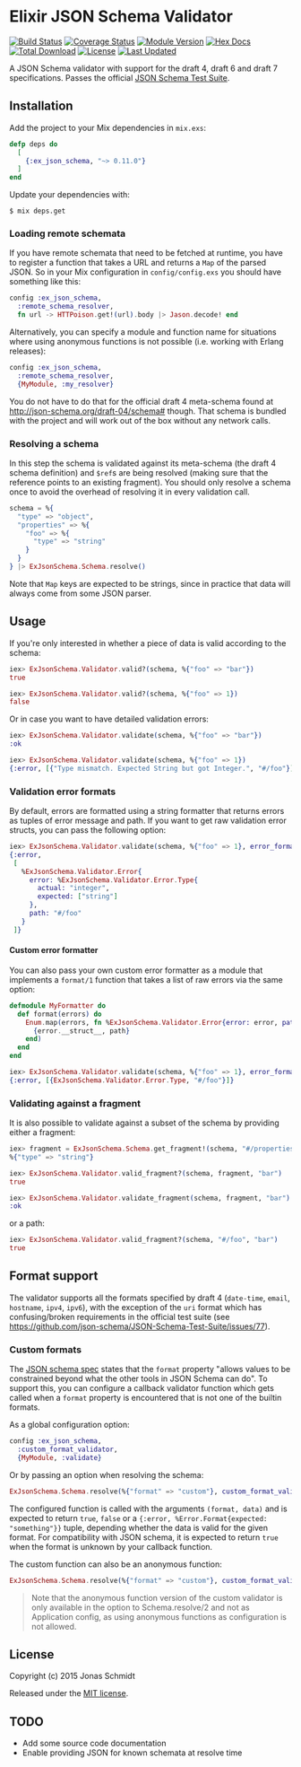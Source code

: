 # Elixir JSON Schema Validator

[![Build Status](https://github.com/jonasschmidt/ex_json_schema/actions/workflows/ci.yml/badge.svg?branch=master)](https://github.com/jonasschmidt/ex_json_schema/actions/workflows/ci.yml)
[![Coverage Status](https://coveralls.io/repos/github/jonasschmidt/ex_json_schema/badge.svg?branch=master)](https://coveralls.io/github/jonasschmidt/ex_json_schema?branch=master)
[![Module Version](https://img.shields.io/hexpm/v/ex_json_schema.svg)](https://hex.pm/packages/ex_json_schema)
[![Hex Docs](https://img.shields.io/badge/hex-docs-lightgreen.svg)](https://hexdocs.pm/ex_json_schema/)
[![Total Download](https://img.shields.io/hexpm/dt/ex_json_schema.svg)](https://hex.pm/packages/ex_json_schema)
[![License](https://img.shields.io/hexpm/l/ex_json_schema.svg)](https://github.com/jonasschmidt/ex_json_schema/blob/master/LICENSE)
[![Last Updated](https://img.shields.io/github/last-commit/jonasschmidt/ex_json_schema.svg)](https://github.com/jonasschmidt/ex_json_schema/commits/master)

A JSON Schema validator with support for the draft 4, draft 6 and draft 7 specifications. Passes the official [JSON Schema Test Suite](https://github.com/json-schema/JSON-Schema-Test-Suite).

## Installation

Add the project to your Mix dependencies in `mix.exs`:

```elixir
defp deps do
  [
    {:ex_json_schema, "~> 0.11.0"}
  ]
end
```

Update your dependencies with:

```shell
$ mix deps.get
```

### Loading remote schemata

If you have remote schemata that need to be fetched at runtime, you have to register a function that takes a URL and returns a `Map` of the parsed JSON. So in your Mix configuration in `config/config.exs` you should have something like this:

```elixir
config :ex_json_schema,
  :remote_schema_resolver,
  fn url -> HTTPoison.get!(url).body |> Jason.decode! end
```

Alternatively, you can specify a module and function name for situations where using anonymous functions is not possible (i.e. working with Erlang releases):

```elixir
config :ex_json_schema,
  :remote_schema_resolver,
  {MyModule, :my_resolver}
```

You do not have to do that for the official draft 4 meta-schema found at http://json-schema.org/draft-04/schema# though. That schema is bundled with the project and will work out of the box without any network calls.

### Resolving a schema

In this step the schema is validated against its meta-schema (the draft 4 schema definition) and `$ref`s are being resolved (making sure that the reference points to an existing fragment). You should only resolve a schema once to avoid the overhead of resolving it in every validation call.

```elixir
schema = %{
  "type" => "object",
  "properties" => %{
    "foo" => %{
      "type" => "string"
    }
  }
} |> ExJsonSchema.Schema.resolve()
```

Note that `Map` keys are expected to be strings, since in practice that data will always come from some JSON parser.

## Usage

If you're only interested in whether a piece of data is valid according to the schema:

```elixir
iex> ExJsonSchema.Validator.valid?(schema, %{"foo" => "bar"})
true

iex> ExJsonSchema.Validator.valid?(schema, %{"foo" => 1})
false
```

Or in case you want to have detailed validation errors:

```elixir
iex> ExJsonSchema.Validator.validate(schema, %{"foo" => "bar"})
:ok

iex> ExJsonSchema.Validator.validate(schema, %{"foo" => 1})
{:error, [{"Type mismatch. Expected String but got Integer.", "#/foo"}]}
```

### Validation error formats

By default, errors are formatted using a string formatter that returns errors as tuples of error message and path. If you want to get raw validation error structs, you can pass the following option:

```elixir
iex> ExJsonSchema.Validator.validate(schema, %{"foo" => 1}, error_formatter: false)
{:error,
 [
   %ExJsonSchema.Validator.Error{
     error: %ExJsonSchema.Validator.Error.Type{
       actual: "integer",
       expected: ["string"]
     },
     path: "#/foo"
   }
 ]}
```

#### Custom error formatter

You can also pass your own custom error formatter as a module that implements a `format/1` function that takes a list of raw errors via the same option:

```elixir
defmodule MyFormatter do
  def format(errors) do
    Enum.map(errors, fn %ExJsonSchema.Validator.Error{error: error, path: path} ->
      {error.__struct__, path}
    end)
  end
end
```

```elixir
iex> ExJsonSchema.Validator.validate(schema, %{"foo" => 1}, error_formatter: MyFormatter)
{:error, [{ExJsonSchema.Validator.Error.Type, "#/foo"}]}
```

### Validating against a fragment

It is also possible to validate against a subset of the schema by providing either a fragment:

```elixir
iex> fragment = ExJsonSchema.Schema.get_fragment!(schema, "#/properties/foo")
%{"type" => "string"}

iex> ExJsonSchema.Validator.valid_fragment?(schema, fragment, "bar")
true

iex> ExJsonSchema.Validator.validate_fragment(schema, fragment, "bar")
:ok
```

or a path:

```elixir
iex> ExJsonSchema.Validator.valid_fragment?(schema, "#/foo", "bar")
true
```

## Format support

The validator supports all the formats specified by draft 4 (`date-time`, `email`, `hostname`, `ipv4`, `ipv6`), with the exception of the `uri` format which has confusing/broken requirements in the official test suite (see https://github.com/json-schema/JSON-Schema-Test-Suite/issues/77).

### Custom formats

The [JSON schema spec][format-spec] states that the `format` property "allows values to be constrained beyond what the other tools in JSON Schema can do". To support this, you can configure a callback validator function which gets called when a `format` property is encountered that is not one of the builtin formats.

As a global configuration option:

```elixir
config :ex_json_schema,
  :custom_format_validator,
  {MyModule, :validate}
```

Or by passing an option when resolving the schema:

```elixir
ExJsonSchema.Schema.resolve(%{"format" => "custom"}, custom_format_validator: {MyModule, :validate})
```

The configured function is called with the arguments `(format, data)` and is expected to return `true`, `false` or a `{:error, %Error.Format{expected: "something"}}` tuple, depending whether the data is valid for the given format. For compatibility with JSON schema, it is expected to return `true` when the format is unknown by your callback function.

The custom function can also be an anonymous function:

```elixir
ExJsonSchema.Schema.resolve(%{"format" => "custom"}, custom_format_validator: fn format, data -> true end)
```

> Note that the anonymous function version of the custom validator is only available in the option to Schema.resolve/2 and not as Application config, as using anonymous functions as configuration is not allowed.

[format-spec]: https://json-schema.org/understanding-json-schema/reference/string.html#format

## License

Copyright (c) 2015 Jonas Schmidt

Released under the [MIT license](https://github.com/jonasschmidt/ex_json_schema/blob/master/LICENSE).

## TODO

- Add some source code documentation
- Enable providing JSON for known schemata at resolve time

